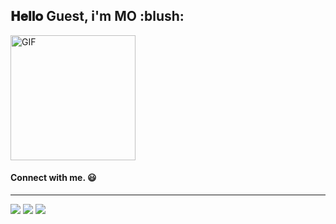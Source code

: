 <h2> 𝐇𝐞𝐥𝐥𝐨 Guest, i'm MO :blush:</h2>
<img alt="GIF" src="https://i.pinimg.com/originals/9e/a7/2e/9ea72ef078139ced289852e8a4ea0c5c.gif" width = 200/>

#### Connect with me. :smiley:

<hr>

<p>
<a href="https://github.com/MohamedHmini"><img src="https://img.shields.io/badge/-Mohamed_Hmini-black?logo=github&style=flat-square"/></a>
<a href="https://https://www.linkedin.com/in/mhmini/"><img src="https://img.shields.io/badge/-Mohamed_Hmini-blue?logo=linkedin&style=flat-square"></a>
<a href="mohamed@mhmini.com"><img src="https://img.shields.io/badge/-mo@mhmini.com-black?logo=gmail&style=flat-square"></a>
</p>
